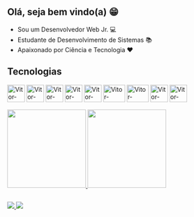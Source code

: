 ## Olá, seja bem vindo(a) 😁

- Sou um Desenvolvedor Web Jr. 💻
- Estudante de Desenvolvimento de Sistemas 📚
- Apaixonado por Ciência e Tecnologia ❤

## Tecnologias
<div>
  <img align="center" alt="Vitor-Java" height="40" width="40" src="https://cdn.jsdelivr.net/gh/devicons/devicon/icons/java/java-original-wordmark.svg"/>
  <img align="center" alt="Vitor-Spring" height="40" width="40" src="https://cdn.jsdelivr.net/gh/devicons/devicon/icons/spring/spring-original-wordmark.svg"/>
  <img align="center" alt="Vitor-mySQL" height="40" width="40" src="https://cdn.jsdelivr.net/gh/devicons/devicon/icons/mysql/mysql-original-wordmark.svg"/>
  <img align="center" alt="Vitor-HTML" height="40" width="40" src="https://cdn.jsdelivr.net/gh/devicons/devicon/icons/html5/html5-plain-wordmark.svg"/>
  <img align="center" alt="Vitor-CSS" height="40" width="40" src="https://cdn.jsdelivr.net/gh/devicons/devicon/icons/css3/css3-plain-wordmark.svg"/>
  <img align="center" alt="Vitor-JavaScript" height="40" width="50" src="https://cdn.jsdelivr.net/gh/devicons/devicon/icons/javascript/javascript-plain.svg"/>
  <img align="center" alt="Vitor-Typescript" height="40" width="50" src="https://cdn.jsdelivr.net/gh/devicons/devicon/icons/typescript/typescript-plain.svg"/>
  <img align="center" alt="Vitor-CSS" height="40" width="40" src="https://cdn.jsdelivr.net/gh/devicons/devicon/icons/bootstrap/bootstrap-plain-wordmark.svg"/>
  <img align="center" alt="Vitor-Angula" height="40" width="40" src="https://cdn.jsdelivr.net/gh/devicons/devicon/icons/angularjs/angularjs-plain.svg"/>
</div>
<br>
<div>
  <a href="https://github.com/VitorAlex-97">
    <img height="180em" src="https://github-readme-stats.vercel.app/api?username=VitorAlex-97&show_icons=true&theme=vue-dark"/>
    <img height="180em" src="https://github-readme-stats.vercel.app/api/top-langs/?username=VitorAlex-97&show_icons=true&theme=vue-dark&layout=compact"/>
  </a>
</div>

  ##
  
  <div>
    <a href="mailto:vitoralex.dev@gmail.com" target="_blank"> <img src="https://img.shields.io/badge/Gmail-D14836?style=for-the-badge&logo=gmail&logoColor=white"> </a>
    <a href="https://www.linkedin.com/in/vitoralexdev/" target="_blank"> <img src="https://img.shields.io/badge/LinkedIn-0077B5?style=for-the-badge&logo=linkedin&logoColor=white"> </a>
  </div>
  
  


